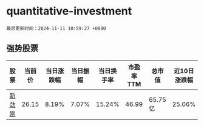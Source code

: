# quantitative-investment

`最后更新时间：2024-11-11 10:59:27 +0800`

## 强势股票

|股票|当前价|当日涨跌幅|当日振幅|当日换手率|市盈率TTM|总市值|近10日涨跌幅|
|----|----|----|----|----|----|----|----|
|[新劲刚](https://xueqiu.com/S/SZ300629)|26.15|8.19%|7.07%|15.24%|46.99|65.75亿|25.06%|
